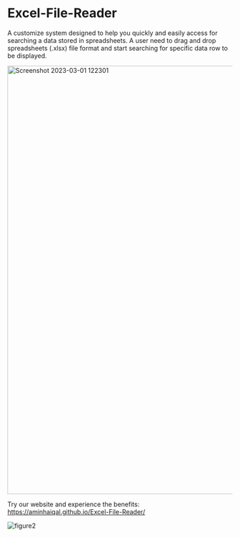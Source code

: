 # Excel-File-Reader
A customize system designed to help you quickly and easily access for searching a data stored in spreadsheets.
A user need to drag and drop spreadsheets (.xlsx) file format and start searching for specific data row to be displayed.

<img width="960" alt="Screenshot 2023-03-01 122301" src="https://user-images.githubusercontent.com/73211654/222065746-4fa511ea-e2ef-408b-a33d-ea1b86650569.png">

Try our website and experience the benefits: https://aminhaiqal.github.io/Excel-File-Reader/

![figure2](https://user-images.githubusercontent.com/73211654/222070467-ccbe389d-68aa-4820-8968-4414e089c87a.jpg)
